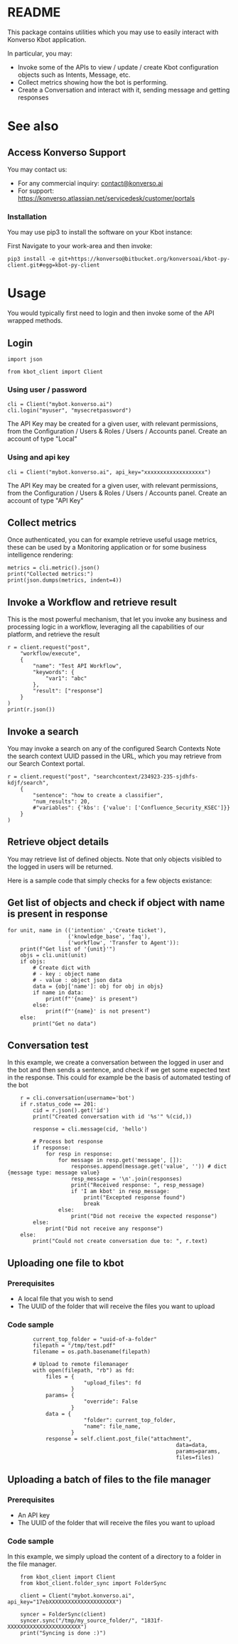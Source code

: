 # README #
This package contains utilities which you may use to easily interact with Konverso Kbot application. 
 
In particular, you may:

* Invoke some of the APIs to view / update / create Kbot configuration objects such as Intents, Message, etc.
* Collect metrics showing how the bot is performing.
* Create a Conversation and interact with it, sending message and getting responses

# See also #

## Access Konverso Support
You may contact us: 

* For any commercial inquiry: contact@konverso.ai
* For support: https://konverso.atlassian.net/servicedesk/customer/portals
 
### Installation ###

You may use pip3 to install the software on your Kbot instance: 

First Navigate to your work-area and then invoke: 

	pip3 install -e git+https://konverso@bitbucket.org/konversoai/kbot-py-client.git#egg=kbot-py-client

# Usage #

You would typically first need to login and then invoke some of the API wrapped methods.

## Login ##

	import json
	
	from kbot_client import Client

### Using user / password ###

	cli = Client("mybot.konverso.ai")
	cli.login("myuser", "mysecretpassword")

The API Key may be created for a given user, with relevant permissions, from the Configuration / Users & Roles / Users / Accounts panel. Create an account of type "Local"

### Using and api key ###

	cli = Client("mybot.konverso.ai", api_key="xxxxxxxxxxxxxxxxxxx")

The API Key may be created for a given user, with relevant permissions, from the Configuration / Users & Roles / Users / Accounts panel. Create an account of type "API Key"

## Collect metrics
Once authenticated, you can for example retrieve useful usage metrics, these can be used by a Monitoring application or for some business intelligence rendering: 

	metrics = cli.metric().json()
	print("Collected metrics:")
	print(json.dumps(metrics, indent=4))

## Invoke a Workflow and retrieve result
This is the most powerful mechanism, that let you invoke any business and processing logic in a workflow, leveraging all the capabilities of our platform, and retrieve the result

    r = client.request("post",
        "workflow/execute",
        {
            "name": "Test API Workflow",
            "keywords": {
                "var1": "abc"
            },
            "result": ["response"]
        }
    )
    print(r.json())

## Invoke a search
You may invoke a search on any of the configured Search Contexts
Note the search context UUID passed in the URL, which you may retrieve from our Search Context portal. 

    r = client.request("post", "searchcontext/234923-235-sjdhfs-kdjf/search",
        {
            "sentence": "how to create a classifier",
            "num_results": 20,
            #"variables": {'kbs': {'value': ['Confluence_Security_KSEC']}}
        }
    )


## Retrieve object details
You may retrieve list of defined objects. Note that only objects visibled to the logged in users will be returned.

Here is a sample code that simply checks for a few objects existance: 

## Get list of objects and check if object with name is present in response
	for unit, name in (('intention' ,'Create ticket'),
	                   ('knowledge_base', 'faq'),
	                   ('workflow', 'Transfer to Agent')):
    	print(f"Get list of '{unit}'")
    	objs = cli.unit(unit)
    	if objs:
        	# Create dict with
        	# - key : object name
        	# - value : object json data
        	data = {obj['name']: obj for obj in objs}
        	if name in data:
            	print(f"'{name}' is present")
        	else:
            	print(f"'{name}' is not present")
    	else:
        	print("Get no data")
		
## Conversation test
In this example, we create a conversation between the logged in user and the bot and then sends a sentence, and check if we get some expected text in the response. This could for example be the basis of automated testing of the bot

    	r = cli.conversation(username='bot')
    	if r.status_code == 201:
    	    cid = r.json().get('id')
    	    print("Created conversation with id '%s'" %(cid,))

    	    response = cli.message(cid, 'hello')

    	    # Process bot response
    	    if response:
    	        for resp in response:
    	            for message in resp.get('message', []):
    	                responses.append(message.get('value', '')) # dict {message type: message value}
    	                resp_message = '\n'.join(responses)
                        print("Received response: ", resp_message)
                        if 'I am kbot' in resp_message:
                            print("Excepted response found")
                            break
                    else:
                        print("Did not receive the expected response")
    	    else:
    	        print("Did not receive any response")
    	else:
    	    print("Could not create conversation due to: ", r.text)
	
## Uploading one file to kbot


### Prerequisites
* A local file that you wish to send
* The UUID of the folder that will receive the files you want to upload

### Code sample
```
        current_top_folder = "uuid-of-a-folder"
        filepath = "/tmp/test.pdf"
        filename = os.path.basename(filepath)
        
        # Upload to remote filemanager
        with open(filepath, "rb") as fd:
            files = {
                        "upload_files": fd
                    }
            params= {
                        "override": False
                    }
            data = {
                        "folder": current_top_folder,
                        "name": file_name,
                    }
            response = self.client.post_file("attachment",
                                                     data=data,
                                                     params=params,
                                                     files=files)
```

## Uploading a batch of files to the file manager

### Prerequisites

* An API key
* The UUID of the folder that will receive the files you want to upload

### Code sample
In this example, we simply upload the content of a directory to a folder in the file manager.

        from kbot_client import Client
        from kbot_client.folder_sync import FolderSync

        client = Client("mybot.konverso.ai", api_key="17ebXXXXXXXXXXXXXXXXXXXXX")

        syncer = FolderSync(client)
        syncer.sync("/tmp/my_source_folder/", "1831f-XXXXXXXXXXXXXXXXXXXXXXX")
        print("Syncing is done :)")
